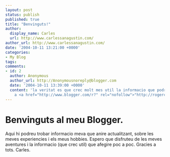 ```yaml
---
layout: post
status: publish
published: true
title: "Benvinguts!"
author:
  display_name: Carles
  url: http://www.carlessanagustin.com/
author_url: http://www.carlessanagustin.com/
date: '2004-10-11 13:21:00 +0000'
categories:
- My Blog
tags:
comments:
- id: 2
  author: Anonymous
  author_url: http://Anonymousnoreply@blogger.com
  date: '2004-10-11 13:39:00 +0000'
  content: 'la veritat es que crec molt mes util la informacio que podreu trobar
    a <a href="http://www.blogger.com/r?" rel="nofollow">"http://rogercosta.blogspot.com"</a>'
---
```

# Benvinguts al meu Blogger.
Aqui hi podreu trobar informacio meva que anire actualitzant, sobre les meves experiencies i els meus hobbies. Espero que disfruteu de les meves aventures i la informacio (que crec util) que afegire poc a poc.
Gracies a tots.
Carles.
